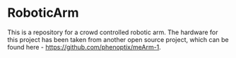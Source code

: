 # RoboticArm
This is a repository for a crowd controlled robotic arm. The hardware for this project has been taken from another open source project, which can be found here - https://github.com/phenoptix/meArm-1.
